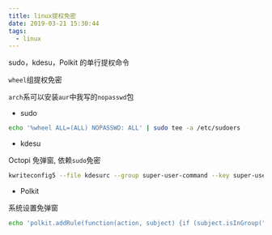 ```yaml
---
title: linux提权免密
date: 2019-03-21 15:30:44
tags:
  - linux
---
```


sudo，kdesu，Polkit 的单行提权命令

<!--more-->

`wheel`组提权免密

`arch`系可以安装`aur`中我写的`nopasswd`包

- sudo

```bash
echo '%wheel ALL=(ALL) NOPASSWD: ALL' | sudo tee -a /etc/sudoers
```

- kdesu

Octopi 免弹窗, 依赖`sudo`免密

```bash
kwriteconfig5 --file kdesurc --group super-user-command --key super-user-command sudo
```

- Polkit

系统设置免弹窗

```bash
echo 'polkit.addRule(function(action, subject) {if (subject.isInGroup("wheel")) {return polkit.Result.YES;}});' | sudo tee /etc/polkit-1/rules.d/49-nopasswd_global.rules
```

